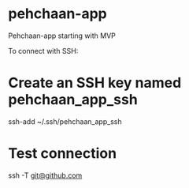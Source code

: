 # pehchaan-app
Pehchaan-app starting with MVP

To connect with SSH:
# Create an SSH key named pehchaan_app_ssh
ssh-add ~/.ssh/pehchaan_app_ssh
# Test connection
ssh -T git@github.com


